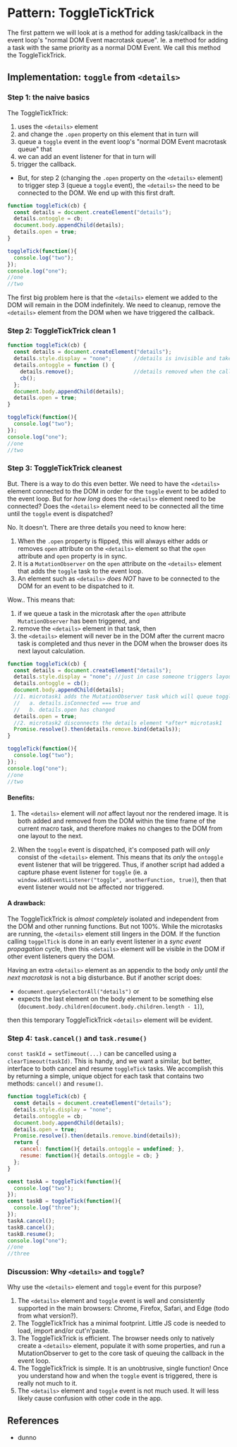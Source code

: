 # Pattern: ToggleTickTrick

The first pattern we will look at is a method for adding task/callback in the event loop's "normal DOM Event macrotask queue". Ie. a method for adding a task with the same priority as a normal DOM Event. We call this method the ToggleTickTrick.

## Implementation: `toggle` from `<details>`

### Step 1: the naive basics

The ToggleTickTrick:
1. uses the `<details>` element 
2. and change the `.open` property on this element that in turn will
3. queue a `toggle` event in the event loop's "normal DOM Event macrotask queue" that
4. we can add an event listener for that in turn will
5. trigger the callback.

* But, for step 2 (changing the `.open` property on the `<details>` element) to trigger step 3 (queue a `toggle` event), the `<details>` the need to be connected to the DOM. We end up with this first draft. 

```javascript
function toggleTick(cb) {
  const details = document.createElement("details");
  details.ontoggle = cb;
  document.body.appendChild(details);
  details.open = true;
}

toggleTick(function(){
  console.log("two");
});
console.log("one");
//one
//two
``` 

The first big problem here is that the `<details>` element we added to the DOM will remain in the DOM indefinitely. We need to cleanup, remove the `<details>` element from the DOM when we have triggered the callback.

### Step 2: ToggleTickTrick clean 1

```javascript
function toggleTick(cb) {
  const details = document.createElement("details");
  details.style.display = "none";       //details is invisible and takes no layout space
  details.ontoggle = function () {
    details.remove();                   //details removed when the callback is made
    cb();
  };
  document.body.appendChild(details);
  details.open = true;
}

toggleTick(function(){
  console.log("two");
});
console.log("one");
//one
//two
``` 

### Step 3: ToggleTickTrick cleanest

But. There is a way to do this even better. We need to have the `<details>` element connected to the DOM in order for the `toggle` event to be added to the event loop. But for *how long* does the `<details>` element need to be connected? Does the `<details>` element need to be connected all the time until the `toggle` event is dispatched?

No. It doesn't. There are three details you need to know here:
1. When the `.open` property is flipped, this will always either adds or removes `open` attribute on the `<details>` element so that the `open` attribute and `open` property is in sync.
2. It is a `MutationObserver` on the `open` attribute on the `<details>` element that adds the `toggle` task to the event loop.
3. An element such as `<details>` *does NOT* have to be connected to the DOM for an event to be dispatched to it.

Wow.. This means that:
1. if we queue a task in the microtask after the `open` attribute `MutationObserver` has been triggered, and
2. remove the `<details>` element in that task, then
3. the `<details>` element will never be in the DOM after the current macro task is completed and thus never in the DOM when the browser does its next layout calculation.  

```javascript
function toggleTick(cb) {
  const details = document.createElement("details");
  details.style.display = "none"; //just in case someone triggers layout via script
  details.ontoggle = cb();
  document.body.appendChild(details);
  //1. microtask1 adds the MutationObserver task which will queue toggle iff
  //   a. details.isConnected === true and
  //   b. details.open has changed
  details.open = true;     
  //2. microtask2 disconnects the details element *after* microtask1
  Promise.resolve().then(details.remove.bind(details));
}

toggleTick(function(){
  console.log("two");
});
console.log("one");
//one
//two
``` 

#### Benefits: 

1. The `<details>` element will *not* affect layout nor the rendered image. It is both added and removed from the DOM within the time frame of the current macro task, and therefore makes no changes to the DOM from one layout to the next.

2. When the `toggle` event is dispatched, it's composed path will *only* consist of the `<details>` element. This means that its *only* the `ontoggle` event listener that will be triggered. Thus, if another script had added a capture phase event listener for `toggle` (ie. a `window.addEventListener("toggle", anotherFunction, true)`), then that event listener would not be affected nor triggered.

#### A drawback:

The ToggleTickTrick is *almost completely* isolated and independent from the DOM and other running functions. But not 100%. While the microtasks are running, the `<details>` element still lingers in the DOM. If the function calling `toggelTick` is done in an early event listener in a *sync event propagation* cycle, then this `<details>` element will be visible in the DOM if other event listeners query the DOM.
 
Having an extra `<details>` element as an appendix to the body *only until the next macrotask* is not a big disturbance. But if another script does:
 * `document.querySelectorAll("details")` or 
 * expects the last element on the body element to be something else (`document.body.children[document.body.children.length - 1]`),
 
then this temporary ToggleTickTrick `<details>` element will be evident.
 
### Step 4: `task.cancel()` and `task.resume()`
  
`const taskId = setTimeout(...)` can be cancelled using a `clearTimeout(taskId)`. This is handy, and we want a similar, but better, interface to both cancel and resume `toggleTick` tasks. We accomplish this by returning a simple, unique object for each task that contains two methods: `cancel()` and `resume()`.

```javascript
function toggleTick(cb) {
  const details = document.createElement("details");
  details.style.display = "none";
  details.ontoggle = cb;
  document.body.appendChild(details);
  details.open = true;     
  Promise.resolve().then(details.remove.bind(details));
  return {
    cancel: function(){ details.ontoggle = undefined; },
    resume: function(){ details.ontoggle = cb; }
  };
}

const taskA = toggleTick(function(){
  console.log("two");
});
const taskB = toggleTick(function(){
  console.log("three");
});
taskA.cancel();
taskB.cancel();
taskB.resume();
console.log("one");
//one
//three
``` 

### Discussion: Why `<details>` and `toggle`?

Why use the `<details>` element and `toggle` event for this purpose?

1. The `<details>` element and `toggle` event is well and consistently supported in the main browsers: Chrome, Firefox, Safari, and Edge (todo from what version?).
2. The ToggleTickTrick has a minimal footprint. Little JS code is needed to load, import and/or cut'n'paste.
3. The ToggleTickTrick is efficient. The browser needs only to natively create a `<details>` element, populate it with some properties, and run a MutationObserver to get to the core task of queuing the callback in the event loop.
4. The ToggleTickTrick is simple. It is an unobtrusive, single function! Once you understand how and when the `toggle` event is triggered, there is really not much to it.
5. The `<details>` element and `toggle` event is not much used. It will less likely cause confusion with other code in the app.

## References

  * dunno